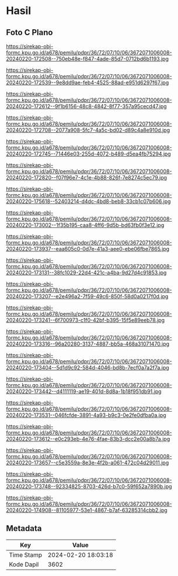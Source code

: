 # Hasil

## Foto C Plano

https://sirekap-obj-formc.kpu.go.id/a678/pemilu/pdpr/36/72/07/10/06/3672071006008-20240220-172508--750eb48e-f847-4ade-85d7-0712bd6b1193.jpg

https://sirekap-obj-formc.kpu.go.id/a678/pemilu/pdpr/36/72/07/10/06/3672071006008-20240220-172539--9e8dd9ae-feb4-4525-88ad-e951d6297f67.jpg

https://sirekap-obj-formc.kpu.go.id/a678/pemilu/pdpr/36/72/07/10/06/3672071006008-20240220-172612--9f1b6156-48c8-4842-8f77-357a95cecd47.jpg

https://sirekap-obj-formc.kpu.go.id/a678/pemilu/pdpr/36/72/07/10/06/3672071006008-20240220-172708--2077a908-5fc7-4a5c-bd02-d89c4a8e910d.jpg

https://sirekap-obj-formc.kpu.go.id/a678/pemilu/pdpr/36/72/07/10/06/3672071006008-20240220-172745--71446e03-255d-4072-b489-d5ea4fb75294.jpg

https://sirekap-obj-formc.kpu.go.id/a678/pemilu/pdpr/36/72/07/10/06/3672071006008-20240220-172820--f07f96e7-4c1e-4b88-826f-7e8274c5ec79.jpg

https://sirekap-obj-formc.kpu.go.id/a678/pemilu/pdpr/36/72/07/10/06/3672071006008-20240220-175618--52403214-d4dc-4bd8-beb8-33cb1c07b606.jpg

https://sirekap-obj-formc.kpu.go.id/a678/pemilu/pdpr/36/72/07/10/06/3672071006008-20240220-173002--1f35b195-caa8-4ff6-9d5b-bd63fb0f3e12.jpg

https://sirekap-obj-formc.kpu.go.id/a678/pemilu/pdpr/36/72/07/10/06/3672071006008-20240220-173937--eaa605c0-0d7e-41a3-aee0-ebe06fbe7865.jpg

https://sirekap-obj-formc.kpu.go.id/a678/pemilu/pdpr/36/72/07/10/06/3672071006008-20240220-173131--38fc1029-22d4-421c-a4ba-9d27d4c91853.jpg

https://sirekap-obj-formc.kpu.go.id/a678/pemilu/pdpr/36/72/07/10/06/3672071006008-20240220-173207--e2e496a2-7f59-49c6-850f-58d0a0217f0d.jpg

https://sirekap-obj-formc.kpu.go.id/a678/pemilu/pdpr/36/72/07/10/06/3672071006008-20240220-173241--6f700973-c1f0-42bf-b395-15f5e89eeb78.jpg

https://sirekap-obj-formc.kpu.go.id/a678/pemilu/pdpr/36/72/07/10/06/3672071006008-20240220-173316--96a20280-3137-4887-bb5a-468a31071470.jpg

https://sirekap-obj-formc.kpu.go.id/a678/pemilu/pdpr/36/72/07/10/06/3672071006008-20240220-173404--5d1d9c92-584d-4046-bd8b-7ecf0a7a2f7a.jpg

https://sirekap-obj-formc.kpu.go.id/a678/pemilu/pdpr/36/72/07/10/06/3672071006008-20240220-173442--d4111119-ae19-401d-8d8a-1b18f951db91.jpg

https://sirekap-obj-formc.kpu.go.id/a678/pemilu/pdpr/36/72/07/10/06/3672071006008-20240220-173531--046fcfde-3891-4a93-b9c3-0e2fe0dfba0a.jpg

https://sirekap-obj-formc.kpu.go.id/a678/pemilu/pdpr/36/72/07/10/06/3672071006008-20240220-173612--e0c293eb-4e76-4fae-83b3-dcc2e00a8b7a.jpg

https://sirekap-obj-formc.kpu.go.id/a678/pemilu/pdpr/36/72/07/10/06/3672071006008-20240220-173657--c5e3559a-8e3e-4f2b-a061-472c04d29011.jpg

https://sirekap-obj-formc.kpu.go.id/a678/pemilu/pdpr/36/72/07/10/06/3672071006008-20240220-173748--92334825-8703-426d-b7c0-59f652a7890b.jpg

https://sirekap-obj-formc.kpu.go.id/a678/pemilu/pdpr/36/72/07/10/06/3672071006008-20240220-174908--81105977-53e1-4867-b7af-63285314cbb2.jpg


## Metadata

| Key        | Value               |
| ---------- | ------------------- |
| Time Stamp | 2024-02-20 18:03:18 |
| Kode Dapil | 3602                |



